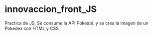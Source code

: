 # innovaccion_front_JS
Practica de JS. Se consume la API Pokeapi. y se crea la imagen de un Pokedex con HTML y CSS
